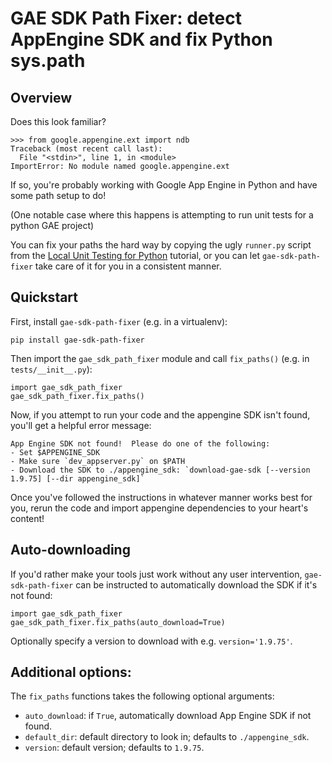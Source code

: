 # GAE SDK Path Fixer: detect AppEngine SDK and fix Python sys.path

## Overview

Does this look familiar?
```
>>> from google.appengine.ext import ndb
Traceback (most recent call last):
  File "<stdin>", line 1, in <module>
ImportError: No module named google.appengine.ext
```

If so, you're probably working with Google App Engine in Python and have some path setup to do!

(One notable case where this happens is attempting to run unit tests for a python GAE project)

You can fix your paths the hard way by copying the ugly `runner.py` script from the [Local Unit Testing for Python](https://cloud.google.com/appengine/docs/standard/python/tools/localunittesting?csw=1) tutorial, or you can let `gae-sdk-path-fixer` take care of it for you in a consistent manner.

## Quickstart

First, install `gae-sdk-path-fixer` (e.g. in a virtualenv):
```
pip install gae-sdk-path-fixer
```

Then import the `gae_sdk_path_fixer` module and call `fix_paths()` (e.g. in `tests/__init__.py`):
```
import gae_sdk_path_fixer
gae_sdk_path_fixer.fix_paths()
```

Now, if you attempt to run your code and the appengine SDK isn't found, you'll get a helpful error message:
```
App Engine SDK not found!  Please do one of the following:
- Set $APPENGINE_SDK
- Make sure `dev_appserver.py` on $PATH
- Download the SDK to ./appengine_sdk: `download-gae-sdk [--version 1.9.75] [--dir appengine_sdk]`
```

Once you've followed the instructions in whatever manner works best for you, rerun the code and import appengine dependencies to your heart's content!

## Auto-downloading

If you'd rather make your tools just work without any user intervention, `gae-sdk-path-fixer` can be instructed to automatically download the SDK if it's not found:
```
import gae_sdk_path_fixer
gae_sdk_path_fixer.fix_paths(auto_download=True)
```

Optionally specify a version to download with e.g. `version='1.9.75'`.

## Additional options:

The `fix_paths` functions takes the following optional arguments:
- `auto_download`: if `True`, automatically download App Engine SDK if not found.
- `default_dir`: default directory to look in; defaults to `./appengine_sdk`.
- `version`: default version; defaults to `1.9.75`.
